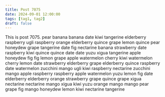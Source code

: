 ```yaml
---
title: Post 7075
date: 2024-09-01 12:00:00
tags: [tag1, tag2]
draft: false
---
```

This is post 7075.
pear
banana
banana
date
kiwi
tangerine
elderberry
raspberry
ugli
raspberry
orange
elderberry
quince
grape
lemon
quince
pear
honeydew
grape
tangerine
date
fig
nectarine
banana
strawberry
date
raspberry
kiwi
quince
quince
date
date
yuzu
xigua
tangerine
apple
honeydew
fig
fig
lemon
grape
apple
watermelon
cherry
kiwi
watermelon
cherry
lemon
date
strawberry
elderberry
grape
elderberry
quince
raspberry
date
watermelon
zucchini
mango
ugli
kiwi
raspberry
nectarine
zucchini
mango
apple
raspberry
raspberry
apple
watermelon
yuzu
lemon
fig
date
elderberry
elderberry
orange
strawberry
grape
quince
grape
xigua
nectarine
nectarine
mango
xigua
kiwi
yuzu
orange
mango
mango
pear
grape
fig
mango
honeydew
lemon
kiwi
nectarine
tangerine
